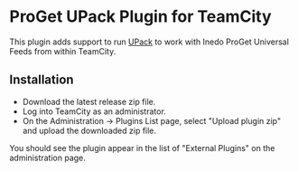 # ProGet UPack Plugin for TeamCity

This plugin adds support to run [UPack](https://inedo.com/support/documentation/proget/reference/upack) to work with Inedo ProGet Universal Feeds from within TeamCity.

## Installation

- Download the latest release zip file.
- Log into TeamCity as an administrator.
- On the Administration -> Plugins List page, select "Upload plugin zip" and upload the downloaded zip file.

You should see the plugin appear in the list of "External Plugins" on the administration page.
